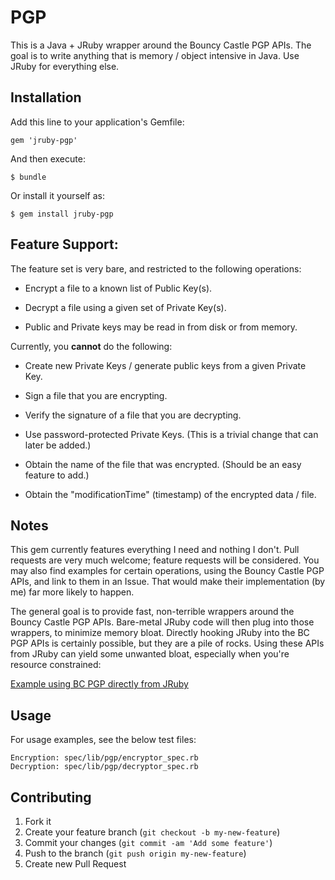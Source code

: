 # PGP

This is a Java + JRuby wrapper around the Bouncy Castle PGP APIs. The goal is to write
anything that is memory / object intensive in Java. Use JRuby for everything else.

## Installation

Add this line to your application's Gemfile:

    gem 'jruby-pgp'

And then execute:

    $ bundle

Or install it yourself as:

    $ gem install jruby-pgp

## Feature Support:

The feature set is very bare, and restricted to the following operations:

- Encrypt a file to a known list of Public Key(s).

- Decrypt a file using a given set of Private Key(s).

- Public and Private keys may be read in from disk or from memory.

Currently, you **cannot** do the following:

- Create new Private Keys / generate public keys from a given Private Key.

- Sign a file that you are encrypting.

- Verify the signature of a file that you are decrypting.

- Use password-protected Private Keys. (This is a trivial change that can later be added.)

- Obtain the name of the file that was encrypted. (Should be an easy feature to add.)

- Obtain the "modificationTime" (timestamp) of the encrypted data / file.

## Notes

This gem currently features everything I need and nothing I don't. Pull requests are very much welcome;
feature requests will be considered. You may also find examples for certain operations, using the
Bouncy Castle PGP APIs, and link to them in an Issue. That would make their implementation (by me) far
more likely to happen.

The general goal is to provide fast, non-terrible wrappers around the Bouncy Castle PGP APIs. Bare-metal
JRuby code will then plug into those wrappers, to minimize memory bloat. Directly hooking JRuby into the
BC PGP APIs is certainly possible, but they are a pile of rocks. Using these APIs from JRuby can yield
some unwanted bloat, especially when you're resource constrained:

[Example using BC PGP directly from JRuby](https://gist.github.com/1954648)

## Usage

For usage examples, see the below test files:

    Encryption: spec/lib/pgp/encryptor_spec.rb
    Decryption: spec/lib/pgp/decryptor_spec.rb

## Contributing

1. Fork it
2. Create your feature branch (`git checkout -b my-new-feature`)
3. Commit your changes (`git commit -am 'Add some feature'`)
4. Push to the branch (`git push origin my-new-feature`)
5. Create new Pull Request

